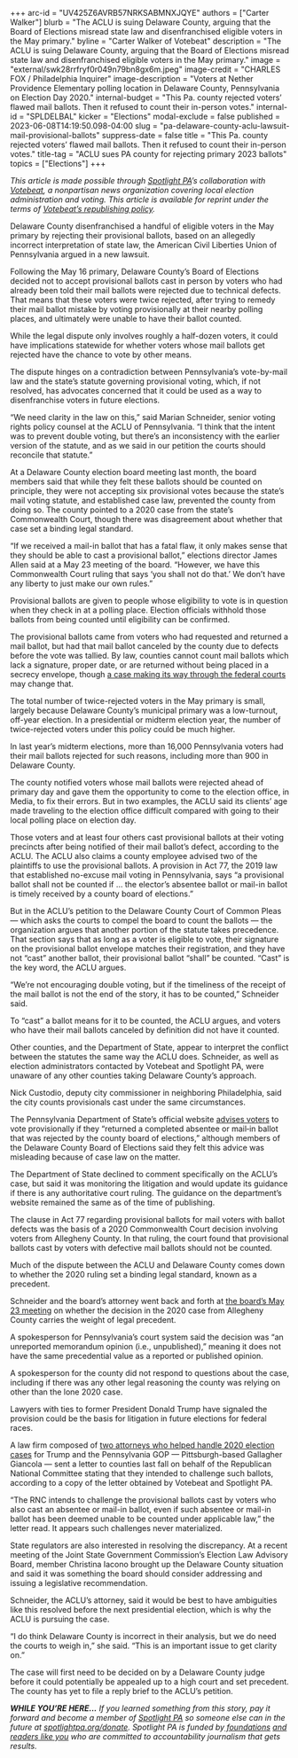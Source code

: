 +++
arc-id = "UV425Z6AVRB57NRKSABMNXJQYE"
authors = ["Carter Walker"]
blurb = "The ACLU is suing Delaware County, arguing that the Board of Elections misread state law and disenfranchised eligible voters in the May primary."
byline = "Carter Walker of Votebeat"
description = "The ACLU is suing Delaware County, arguing that the Board of Elections misread state law and disenfranchised eligible voters in the May primary."
image = "external/swk28rrfryf0r049n79bn8gx6m.jpeg"
image-credit = "CHARLES FOX / Philadelphia Inquirer"
image-description = "Voters at Nether Providence Elementary polling location in Delaware County, Pennsylvania on Election Day 2020."
internal-budget = "This Pa. county rejected voters’ flawed mail ballots. Then it refused to count their in-person votes."
internal-id = "SPLDELBAL"
kicker = "Elections"
modal-exclude = false
published = 2023-06-08T14:19:50.098-04:00
slug = "pa-delaware-county-aclu-lawsuit-mail-provisional-ballots"
suppress-date = false
title = "This Pa. county rejected voters’ flawed mail ballots. Then it refused to count their in-person votes."
title-tag = "ACLU sues PA county for rejecting primary 2023 ballots"
topics = ["Elections"]
+++

<i>This article is made possible through </i><a href="https://www.spotlightpa.org/"><i>Spotlight PA</i></a><i>’s collaboration with </i><a href="https://www.votebeat.org/"><i>Votebeat</i></a><i>, a nonpartisan news organization covering local election administration and voting. This article is available for reprint under the terms of </i><a href="https://www.votebeat.org/pages/republishing"><i>Votebeat’s republishing policy</i></a><i>.</i>

Delaware County disenfranchised a handful of eligible voters in the May primary by rejecting their provisional ballots, based on an allegedly incorrect interpretation of state law, the American Civil Liberties Union of Pennsylvania argued in a new lawsuit.

Following the May 16 primary, Delaware County’s Board of Elections decided not to accept provisional ballots cast in person by voters who had already been told their mail ballots were rejected due to technical defects. That means that these voters were twice rejected, after trying to remedy their mail ballot mistake by voting provisionally at their nearby polling places, and ultimately were unable to have their ballot counted.

While the legal dispute only involves roughly a half-dozen voters, it could have implications statewide for whether voters whose mail ballots get rejected have the chance to vote by other means.

<script src="https://www.spotlightpa.org/embed.js" async></script><div data-spl-embed-version="1" data-spl-src="https://www.spotlightpa.org/embeds/newsletter/"></div>


The dispute hinges on a contradiction between Pennsylvania’s vote-by-mail law and the state’s statute governing provisional voting, which, if not resolved, has advocates concerned that it could be used as a way to disenfranchise voters in future elections.

“We need clarity in the law on this,” said Marian Schneider, senior voting rights policy counsel at the ACLU of Pennsylvania. “I think that the intent was to prevent double voting, but there’s an inconsistency with the earlier version of the statute, and as we said in our petition the courts should reconcile that statute.”

At a Delaware County election board meeting last month, the board members said that while they felt these ballots should be counted on principle, they were not accepting six provisional votes because the state’s mail voting statute, and established case law, prevented the county from doing so. The county pointed to a 2020 case from the state’s Commonwealth Court, though there was disagreement about whether that case set a binding legal standard.

“If we received a mail-in ballot that has a fatal flaw, it only makes sense that they should be able to cast a provisional ballot,” elections director James Allen said at a May 23 meeting of the board. “However, we have this Commonwealth Court ruling that says ‘you shall not do that.’ We don’t have any liberty to just make our own rules.”

Provisional ballots are given to people whose eligibility to vote is in question when they check in at a polling place. Election officials withhold those ballots from being counted until eligibility can be confirmed.

The provisional ballots came from voters who had requested and returned a mail ballot, but had that mail ballot canceled by the county due to defects before the vote was tallied. By law, counties cannot count mail ballots which lack a signature, proper date, or are returned without being placed in a secrecy envelope, though <a href="https://www.aclupa.org/en/cases/pennsylvania-state-conference-naacp-et-al-v-schmidt-et-al">a case making its way through the federal courts</a> may change that. 

The total number of twice-rejected voters in the May primary is small, largely because Delaware County’s municipal primary was a low-turnout, off-year election. In a presidential or midterm election year, the number of twice-rejected voters under this policy could be much higher.

In last year’s midterm elections, more than 16,000 Pennsylvania voters had their mail ballots rejected for such reasons, including more than 900 in Delaware County.

The county notified voters whose mail ballots were rejected ahead of primary day and gave them the opportunity to come to the election office, in Media, to fix their errors. But in two examples, the ACLU said its clients’ age made traveling to the election office difficult compared with going to their local polling place on election day.

Those voters and at least four others cast provisional ballots at their voting precincts after being notified of their mail ballot’s defect, according to the ACLU. The ACLU also claims a county employee advised two of the plaintiffs to use the provisional ballots. A provision in Act 77, the 2019 law that established no-excuse mail voting in Pennsylvania, says “a provisional ballot shall not be counted if … the elector’s absentee ballot or mail-in ballot is timely received by a county board of elections.”

But in the ACLU’s petition to the Delaware County Court of Common Pleas — which asks the courts to compel the board to count the ballots — the organization argues that another portion of the statute takes precedence. That section says that as long as a voter is eligible to vote, their signature on the provisional ballot envelope matches their registration, and they have not “cast” another ballot, their provisional ballot “shall” be counted. “Cast” is the key word, the ACLU argues.

“We’re not encouraging double voting, but if the timeliness of the receipt of the mail ballot is not the end of the story, it has to be counted,” Schneider said.

To “cast” a ballot means for it to be counted, the ACLU argues, and voters who have their mail ballots canceled by definition did not have it counted.

Other counties, and the Department of State, appear to interpret the conflict between the statutes the same way the ACLU does. Schneider, as well as election administrators contacted by Votebeat and Spotlight PA, were unaware of any other counties taking Delaware County’s approach.

Nick Custodio, deputy city commissioner in neighboring Philadelphia, said the city counts provisionals cast under the same circumstances.

The Pennsylvania Department of State’s official website <a href="https://www.vote.pa.gov/Voting-in-PA/Pages/Voting-by-Provisional-Ballot.aspx">advises voters</a> to vote provisionally if they “returned a completed absentee or mail‐in ballot that was rejected by the county board of elections,” although members of the Delaware County Board of Elections said they felt this advice was misleading because of case law on the matter.

The Department of State declined to comment specifically on the ACLU’s case, but said it was monitoring the litigation and would update its guidance if there is any authoritative court ruling. The guidance on the department’s website remained the same as of the time of publishing.

The clause in Act 77 regarding provisional ballots for mail voters with ballot defects was the basis of a 2020 Commonwealth Court decision involving voters from Allegheny County. In that ruling, the court found that provisional ballots cast by voters with defective mail ballots should not be counted.

Much of the dispute between the ACLU and Delaware County comes down to whether the 2020 ruling set a binding legal standard, known as a precedent.

Schneider and the board’s attorney went back and forth at <a href="https://www.youtube.com/watch?time_continue=976&v=viwq3TIRHhk&embeds_referring_euri=https%3A%2F%2Fwww.delcopa.gov%2F&source_ve_path=Mjg2NjIsMjg2NjIsMjg2NjIsMzY4NDIsMzY4NDIsMjg2NjIsMjg2NjY&feature=emb_logo">the board’s May 23 meeting</a> on whether the decision in the 2020 case from Allegheny County carries the weight of legal precedent.

A spokesperson for Pennsylvania’s court system said the decision was “an unreported memorandum opinion (i.e., unpublished),” meaning it does not have the same precedential value as a reported or published opinion.

A spokesperson for the county did not respond to questions about the case, including if there was any other legal reasoning the county was relying on other than the lone 2020 case.

Lawyers with ties to former President Donald Trump have signaled the provision could be the basis for litigation in future elections for federal races.

<script src="https://www.spotlightpa.org/embed.js" async></script><div data-spl-embed-version="1" data-spl-src="https://www.spotlightpa.org/embeds/donate/"></div>


A law firm composed of <a href="https://www.pennlive.com/news/2022/11/attorneys-who-fought-pa-election-results-donated-to-oz-campaign-records-show.html">two attorneys who helped handle 2020 election cases</a> for Trump and the Pennsylvania GOP — Pittsburgh-based Gallagher Giancola — sent a letter to counties last fall on behalf of the Republican National Committee stating that they intended to challenge such ballots, according to a copy of the letter obtained by Votebeat and Spotlight PA.

“The RNC intends to challenge the provisional ballots cast by voters who also cast an absentee or mail-in ballot, even if such absentee or mail-in ballot has been deemed unable to be counted under applicable law,” the letter read. It appears such challenges never materialized.

State regulators are also interested in resolving the discrepancy. At a recent meeting of the Joint State Government Commission’s Election Law Advisory Board, member Christina Iacono brought up the Delaware County situation and said it was something the board should consider addressing and issuing a legislative recommendation.

Schneider, the ACLU’s attorney, said it would be best to have ambiguities like this resolved before the next presidential election, which is why the ACLU is pursuing the case.

“I do think Delaware County is incorrect in their analysis, but we do need the courts to weigh in,” she said. “This is an important issue to get clarity on.”

The case will first need to be decided on by a Delaware County judge before it could potentially be appealed up to a high court and set precedent. The county has yet to file a reply brief to the ACLU’s petition.

<i><b>WHILE YOU’RE HERE...</b></i><i> If you learned something from this story, pay it forward and become a member of </i><a href="https://www.spotlightpa.org/"><i>Spotlight PA</i></a><i> so someone else can in the future at </i><a href="http://spotlightpa.org/donate"><i>spotlightpa.org/donate</i></a><i>. Spotlight PA is funded by</i><a href="https://www.spotlightpa.org/support"><i> foundations</i></a><i> </i><a href="https://www.spotlightpa.org/support"><i>and readers like you</i></a><i> who are committed to accountability journalism that gets results.</i>
